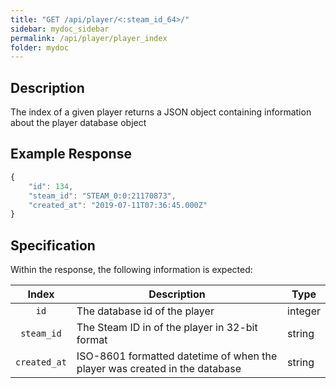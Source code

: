 ```yaml
---
title: "GET /api/player/<:steam_id_64>/"
sidebar: mydoc_sidebar
permalink: /api/player/player_index
folder: mydoc
---
```


## Description

The index of a given player returns a JSON object containing information about the player database object

## Example Response
```js
{
    "id": 134,
    "steam_id": "STEAM_0:0:21170873",
    "created_at": "2019-07-11T07:36:45.000Z"
}
```

## Specification

Within the response, the following information is expected:

|       Index        | Description                                                                                                     | Type      |
|:------------------:|-----------------------------------------------------------------------------------------------------------------|-----------|
| `id`               | The database id of the player                                                                                   |  integer  |
| `steam_id`         | The Steam ID in of the player in 32-bit format                                                                  |  string   |
| `created_at`       | ISO-8601 formatted datetime of when the player was created in the database                                      |  string   |
